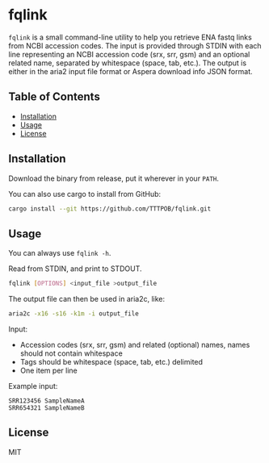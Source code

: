 # fqlink

`fqlink` is a small command-line utility to help you retrieve ENA fastq links from NCBI accession codes. The input is provided through STDIN with each line representing an NCBI accession code (srx, srr, gsm) and an optional related name, separated by whitespace (space, tab, etc.). The output is either in the aria2 input file format or Aspera download info JSON format.

## Table of Contents

- [Installation](#installation)
- [Usage](#usage)
- [License](#license)

## Installation

Download the binary from release, put it wherever in your `PATH`.

You can also use cargo to install from GitHub:

```bash
cargo install --git https://github.com/TTTPOB/fqlink.git
```


## Usage

You can always use `fqlink -h`.

Read from STDIN, and print to STDOUT.
```bash
fqlink [OPTIONS] <input_file >output_file
```

The output file can then be used in aria2c, like: 
```bash
aria2c -x16 -s16 -k1m -i output_file
```


Input:
- Accession codes (srx, srr, gsm) and related (optional) names, names should not contain whitespace
- Tags should be whitespace (space, tab, etc.) delimited
- One item per line

Example input:

```
SRR123456 SampleNameA
SRR654321 SampleNameB
```

## License
MIT